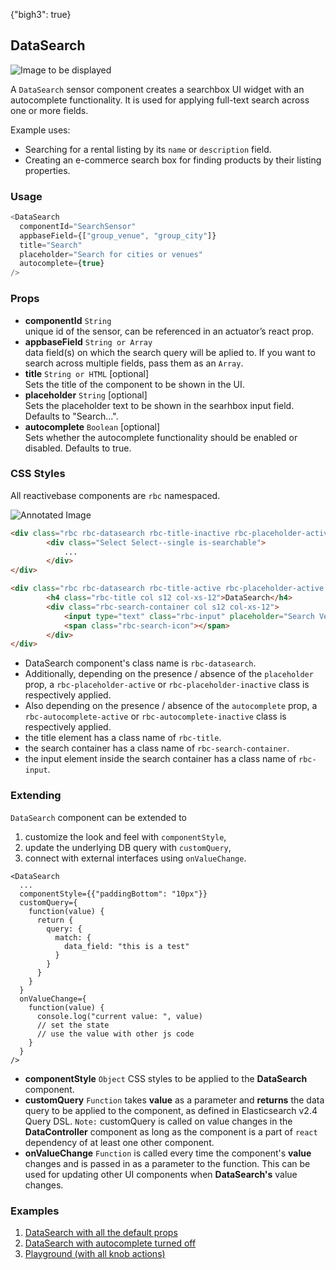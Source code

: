 {"bigh3": true}

## DataSearch

![Image to be displayed](https://i.imgur.com/dLeyahL.png)

A `DataSearch` sensor component creates a searchbox UI widget with an autocomplete functionality. It is used for applying full-text search across one or more fields.

Example uses:
* Searching for a rental listing by its `name` or `description` field.
* Creating an e-commerce search box for finding products by their listing properties.

### Usage

```js
<DataSearch
  componentId="SearchSensor"
  appbaseField={["group_venue", "group_city"]}
  title="Search"
  placeholder="Search for cities or venues"
  autocomplete={true}
/>
```

### Props

- **componentId** `String`  
    unique id of the sensor, can be referenced in an actuator’s react prop.
- **appbaseField** `String or Array`  
    data field(s) on which the search query will be aplied to. If you want to search across multiple fields, pass them as an `Array`.
- **title** `String or HTML` [optional]  
    Sets the title of the component to be shown in the UI.
- **placeholder** `String` [optional]  
    Sets the placeholder text to be shown in the searhbox input field. Defaults to "Search...".
- **autocomplete** `Boolean` [optional]  
    Sets whether the autocomplete functionality should be enabled or disabled. Defaults to true.

### CSS Styles

All reactivebase components are `rbc` namespaced.

![Annotated Image](https://i.imgur.com/ysbmr3Gg.png)

```html
<div class="rbc rbc-datasearch rbc-title-inactive rbc-placeholder-active rbc-autocomplete-active">
		<div class="Select Select--single is-searchable">
			...
		</div>
</div>

<div class="rbc rbc-datasearch rbc-title-active rbc-placeholder-active rbc-autocomplete-inactive">
		<h4 class="rbc-title col s12 col-xs-12">DataSearch</h4>
		<div class="rbc-search-container col s12 col-xs-12">
			<input type="text" class="rbc-input" placeholder="Search Venue" value="">
			<span class="rbc-search-icon"></span>
		</div>
</div>
```

* DataSearch component's class name is `rbc-datasearch`.
* Additionally, depending on the presence / absence of the `placeholder` prop, a `rbc-placeholder-active` or `rbc-placeholder-inactive` class is respectively applied.
* Also depending on the presence / absence of the `autocomplete` prop, a `rbc-autocomplete-active` or `rbc-autocomplete-inactive` class is respectively applied.
* the title element has a class name of `rbc-title`.
* the search container has a class name of `rbc-search-container`.
* the input element inside the search container has a class name of `rbc-input`.

### Extending

`DataSearch` component can be extended to
1. customize the look and feel with `componentStyle`,
2. update the underlying DB query with `customQuery`,
3. connect with external interfaces using `onValueChange`.

```
<DataSearch
  ...
  componentStyle={{"paddingBottom": "10px"}}
  customQuery={
    function(value) {
      return {
        query: {
          match: {
            data_field: "this is a test"
          }
        }
      }
    }
  }
  onValueChange={
    function(value) {
      console.log("current value: ", value)
      // set the state
      // use the value with other js code
    }
  }
/>
```

- **componentStyle** `Object`
    CSS styles to be applied to the **DataSearch** component.
- **customQuery** `Function`
    takes **value** as a parameter and **returns** the data query to be applied to the component, as defined in Elasticsearch v2.4 Query DSL.
    `Note:` customQuery is called on value changes in the **DataController** component as long as the component is a part of `react` dependency of at least one other component.
- **onValueChange** `Function`
    is called every time the component's **value** changes and is passed in as a parameter to the function. This can be used for updating other UI components when **DataSearch's** value changes.


### Examples

1. [DataSearch with all the default props](../playground/?selectedKind=m%2FDataSearch&selectedStory=Basic&full=0&down=1&left=1&panelRight=0&downPanel=kadirahq%2Fstorybook-addon-knobs&filterBy=ReactiveMaps)
1. [DataSearch with autocomplete turned off](../playground/?selectedKind=m%2FDataSearch&selectedStory=Without%20Autocomplete&full=0&down=1&left=1&panelRight=0&downPanel=kadirahq%2Fstorybook-addon-knobs&filterBy=ReactiveMaps)
1. [Playground (with all knob actions)](../playground/?knob-title=DataSearch%3A%20Meetups&knob-placeholder=Search%20Venue&knob-autocomplete=true&selectedKind=m%2FDataSearch&selectedStory=Playground&full=0&down=1&left=1&panelRight=0&downPanel=kadirahq%2Fstorybook-addon-knobs&filterBy=ReactiveMaps)
